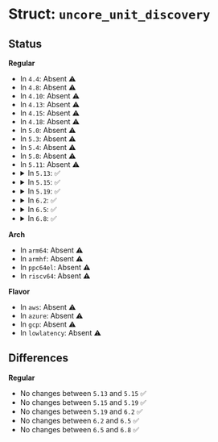 # Struct: <code>uncore_unit_discovery</code>

## Status
<b>Regular</b>
<ul>
<li>
In <code>4.4</code>: Absent ⚠️
</li>
<li>
In <code>4.8</code>: Absent ⚠️
</li>
<li>
In <code>4.10</code>: Absent ⚠️
</li>
<li>
In <code>4.13</code>: Absent ⚠️
</li>
<li>
In <code>4.15</code>: Absent ⚠️
</li>
<li>
In <code>4.18</code>: Absent ⚠️
</li>
<li>
In <code>5.0</code>: Absent ⚠️
</li>
<li>
In <code>5.3</code>: Absent ⚠️
</li>
<li>
In <code>5.4</code>: Absent ⚠️
</li>
<li>
In <code>5.8</code>: Absent ⚠️
</li>
<li>
In <code>5.11</code>: Absent ⚠️
</li>
<li>
<details>
<summary>In <code>5.13</code>: ✅</summary>

```c
struct uncore_unit_discovery {
    u64 table1;
    u64 num_regs;
    u64 ctl_offset;
    u64 bit_width;
    u64 ctr_offset;
    u64 status_offset;
    u64 __reserved_1;
    u64 access_type;
    u64 ctl;
    u64 table3;
    u64 box_type;
    u64 box_id;
    u64 __reserved_2;
};
```
</details>
</li>
<li>
<details>
<summary>In <code>5.15</code>: ✅</summary>

```c
struct uncore_unit_discovery {
    u64 table1;
    u64 num_regs;
    u64 ctl_offset;
    u64 bit_width;
    u64 ctr_offset;
    u64 status_offset;
    u64 __reserved_1;
    u64 access_type;
    u64 ctl;
    u64 table3;
    u64 box_type;
    u64 box_id;
    u64 __reserved_2;
};
```
</details>
</li>
<li>
<details>
<summary>In <code>5.19</code>: ✅</summary>

```c
struct uncore_unit_discovery {
    u64 table1;
    u64 num_regs;
    u64 ctl_offset;
    u64 bit_width;
    u64 ctr_offset;
    u64 status_offset;
    u64 __reserved_1;
    u64 access_type;
    u64 ctl;
    u64 table3;
    u64 box_type;
    u64 box_id;
    u64 __reserved_2;
};
```
</details>
</li>
<li>
<details>
<summary>In <code>6.2</code>: ✅</summary>

```c
struct uncore_unit_discovery {
    u64 table1;
    u64 num_regs;
    u64 ctl_offset;
    u64 bit_width;
    u64 ctr_offset;
    u64 status_offset;
    u64 __reserved_1;
    u64 access_type;
    u64 ctl;
    u64 table3;
    u64 box_type;
    u64 box_id;
    u64 __reserved_2;
};
```
</details>
</li>
<li>
<details>
<summary>In <code>6.5</code>: ✅</summary>

```c
struct uncore_unit_discovery {
    u64 table1;
    u64 num_regs;
    u64 ctl_offset;
    u64 bit_width;
    u64 ctr_offset;
    u64 status_offset;
    u64 __reserved_1;
    u64 access_type;
    u64 ctl;
    u64 table3;
    u64 box_type;
    u64 box_id;
    u64 __reserved_2;
};
```
</details>
</li>
<li>
<details>
<summary>In <code>6.8</code>: ✅</summary>

```c
struct uncore_unit_discovery {
    u64 table1;
    u64 num_regs;
    u64 ctl_offset;
    u64 bit_width;
    u64 ctr_offset;
    u64 status_offset;
    u64 __reserved_1;
    u64 access_type;
    u64 ctl;
    u64 table3;
    u64 box_type;
    u64 box_id;
    u64 __reserved_2;
};
```
</details>
</li>
</ul>
<b>Arch</b>
<ul>
<li>
In <code>arm64</code>: Absent ⚠️
</li>
<li>
In <code>armhf</code>: Absent ⚠️
</li>
<li>
In <code>ppc64el</code>: Absent ⚠️
</li>
<li>
In <code>riscv64</code>: Absent ⚠️
</li>
</ul>
<b>Flavor</b>
<ul>
<li>
In <code>aws</code>: Absent ⚠️
</li>
<li>
In <code>azure</code>: Absent ⚠️
</li>
<li>
In <code>gcp</code>: Absent ⚠️
</li>
<li>
In <code>lowlatency</code>: Absent ⚠️
</li>
</ul>

## Differences
<b>Regular</b>
<ul>
<li>
No changes between <code>5.13</code> and <code>5.15</code> ✅
</li>
<li>
No changes between <code>5.15</code> and <code>5.19</code> ✅
</li>
<li>
No changes between <code>5.19</code> and <code>6.2</code> ✅
</li>
<li>
No changes between <code>6.2</code> and <code>6.5</code> ✅
</li>
<li>
No changes between <code>6.5</code> and <code>6.8</code> ✅
</li>
</ul>
